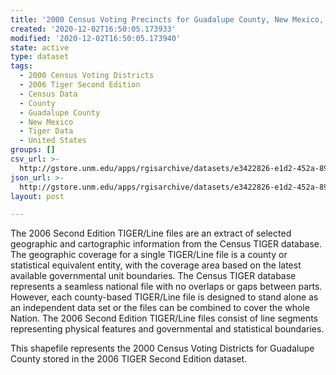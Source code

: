 ```yaml
---
title: '2000 Census Voting Precincts for Guadalupe County, New Mexico, 2006se TIGER'
created: '2020-12-02T16:50:05.173933'
modified: '2020-12-02T16:50:05.173940'
state: active
type: dataset
tags:
  - 2000 Census Voting Districts
  - 2006 Tiger Second Edition
  - Census Data
  - County
  - Guadalupe County
  - New Mexico
  - Tiger Data
  - United States
groups: []
csv_url: >-
  http://gstore.unm.edu/apps/rgisarchive/datasets/e3422826-e1d2-452a-89c2-387a59cddd19/tgr2006se_guad_vtd00.derived.csv
json_url: >-
  http://gstore.unm.edu/apps/rgisarchive/datasets/e3422826-e1d2-452a-89c2-387a59cddd19/tgr2006se_guad_vtd00.derived.json
layout: post

---
```

The 2006 Second Edition TIGER/Line files are an extract of selected geographic and cartographic information from the Census TIGER database.  The geographic coverage for a single TIGER/Line file is a county or statistical equivalent entity, with the coverage area based on the latest available governmental unit boundaries. The Census TIGER database represents a seamless national file with no overlaps or gaps between parts.  However, each county-based TIGER/Line file is designed to stand alone as an independent data set or the files can be combined to cover the whole Nation.  The 2006 Second Edition  TIGER/Line files consist of line segments representing physical features and governmental and statistical boundaries.  

This shapefile represents the 2000 Census Voting Districts for Guadalupe County stored in the 2006 TIGER Second Edition dataset.
